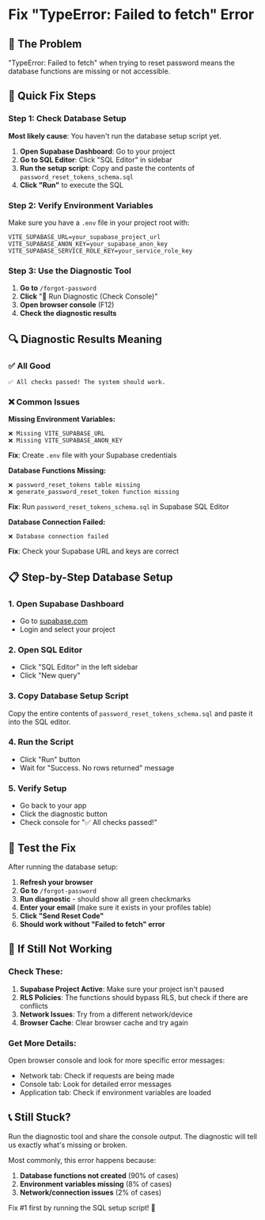 # Fix "TypeError: Failed to fetch" Error

## 🚨 **The Problem**
"TypeError: Failed to fetch" when trying to reset password means the database functions are missing or not accessible.

## 🔧 **Quick Fix Steps**

### Step 1: Check Database Setup
**Most likely cause**: You haven't run the database setup script yet.

1. **Open Supabase Dashboard**: Go to your project
2. **Go to SQL Editor**: Click "SQL Editor" in sidebar
3. **Run the setup script**: Copy and paste the contents of `password_reset_tokens_schema.sql`
4. **Click "Run"** to execute the SQL

### Step 2: Verify Environment Variables
Make sure you have a `.env` file in your project root with:
```env
VITE_SUPABASE_URL=your_supabase_project_url
VITE_SUPABASE_ANON_KEY=your_supabase_anon_key
VITE_SUPABASE_SERVICE_ROLE_KEY=your_service_role_key
```

### Step 3: Use the Diagnostic Tool
1. **Go to** `/forgot-password`
2. **Click** "🔧 Run Diagnostic (Check Console)"
3. **Open browser console** (F12)
4. **Check the diagnostic results**

## 🔍 **Diagnostic Results Meaning**

### ✅ **All Good**
```
✅ All checks passed! The system should work.
```

### ❌ **Common Issues**

**Missing Environment Variables:**
```
❌ Missing VITE_SUPABASE_URL
❌ Missing VITE_SUPABASE_ANON_KEY
```
**Fix**: Create `.env` file with your Supabase credentials

**Database Functions Missing:**
```
❌ password_reset_tokens table missing
❌ generate_password_reset_token function missing
```
**Fix**: Run `password_reset_tokens_schema.sql` in Supabase SQL Editor

**Database Connection Failed:**
```
❌ Database connection failed
```
**Fix**: Check your Supabase URL and keys are correct

## 📋 **Step-by-Step Database Setup**

### 1. Open Supabase Dashboard
- Go to [supabase.com](https://supabase.com)
- Login and select your project

### 2. Open SQL Editor
- Click "SQL Editor" in the left sidebar
- Click "New query"

### 3. Copy Database Setup Script
Copy the entire contents of `password_reset_tokens_schema.sql` and paste it into the SQL editor.

### 4. Run the Script
- Click "Run" button
- Wait for "Success. No rows returned" message

### 5. Verify Setup
- Go back to your app
- Click the diagnostic button
- Check console for "✅ All checks passed!"

## 🧪 **Test the Fix**

After running the database setup:

1. **Refresh your browser**
2. **Go to** `/forgot-password`
3. **Run diagnostic** - should show all green checkmarks
4. **Enter your email** (make sure it exists in your profiles table)
5. **Click "Send Reset Code"**
6. **Should work without "Failed to fetch" error**

## 🚨 **If Still Not Working**

### Check These:

1. **Supabase Project Active**: Make sure your project isn't paused
2. **RLS Policies**: The functions should bypass RLS, but check if there are conflicts
3. **Network Issues**: Try from a different network/device
4. **Browser Cache**: Clear browser cache and try again

### Get More Details:

Open browser console and look for more specific error messages:
- Network tab: Check if requests are being made
- Console tab: Look for detailed error messages
- Application tab: Check if environment variables are loaded

## 📞 **Still Stuck?**

Run the diagnostic tool and share the console output. The diagnostic will tell us exactly what's missing or broken.

Most commonly, this error happens because:
1. **Database functions not created** (90% of cases)
2. **Environment variables missing** (8% of cases)  
3. **Network/connection issues** (2% of cases)

Fix #1 first by running the SQL setup script! 🎯

